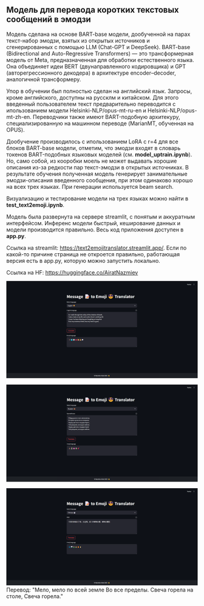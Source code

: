 ## Модель для перевода коротких текстовых сообщений в эмодзи

Модель сделана на основе BART-base модели, дообученной на парах текст-набор эмодзи, взятых из открытых источников и сгенерированных с помощью LLM (Chat-GPT и DeepSeek). 
BART-base (Bidirectional and Auto-Regressive Transformers) — это трансформерная модель от Meta, предназначенная  для обработки естественного языка. Она объединяет идеи BERT (двунаправленного кодировщика) и GPT (авторегрессионного декодера) в архитектуре encoder–decoder, аналогичной трансформеру.

Упор в обучении был полностью сделан на английский язык. Запросы, кроме английского, доступны на руссклм и китайском. Для этого введенный пользователем текст предварительно переводится с ипользованием модели Helsinki-NLP/opus-mt-ru-en и Helsinki-NLP/opus-mt-zh-en.
Переводчики также имеют BART-подобную архитекуру, специализированную на машинном переводе (MarianMT, обученная на OPUS). 

Дообучение производилось с ипользованием LoRA с r=4 для все блоков BART-base модели, отметим, что эмодзи входят в словарь токенов BART-подобных языковых моделей (см. **model_uptrain.ipynb**). Но, само собой, из кооробки моель не может выдавать хорошие описания из-за редкости пар текст-эмодзи в открытых источниках. В результате обучения полученная модель генерирует занимательные эмодзи-описания введенного сообщения, при этом одинаково хорошо на всех трех языках. При генерации используется beam search.

Визуализацию и тестирование модели на трех языках можно найти в **test_text2emoji.ipynb**.

Модель была развернута на сервере streamlit, с понятым и аккуратным интерфейсом. Инференс модели быстрый, кеширование данных и модели производится правильно. Весь код приложения доступен в **app.py**.

Ссылка на streamlit: https://text2emojitranslator.streamlit.app/. Если по какой-то причине страница не откроется правильно, работающая версия есть в app.py, которую можно запустить локально.

Cсылка на HF: https://huggingface.co/AiratNazmiev

![](img/example_en.png)

![](img/example_ru.png)

![](img/example_zh.png)
Перевод: 
"Мело, мело по всей земле
Во все пределы.
Свеча горела на столе,
Свеча горела."
